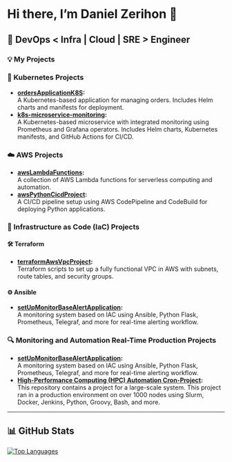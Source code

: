 # Hi there, I’m Daniel Zerihon 👋
## 🚀 DevOps < Infra | Cloud | SRE > Engineer

### 💡 My Projects

### 🐳 Kubernetes Projects
- **[ordersApplicationK8S](https://github.com/DanielZerihon/ordersApplicationK8S):**  
  A Kubernetes-based application for managing orders. Includes Helm charts and manifests for deployment.
- **[k8s-microservice-monitoring](https://github.com/DanielZerihon/k8s-microservice-monitoring):**  
  A Kubernetes-based microservice with integrated monitoring using Prometheus and Grafana operators.
  Includes Helm charts, Kubernetes manifests, and GitHub Actions for CI/CD.

### ☁️ AWS Projects
- **[awsLambdaFunctions](https://github.com/DanielZerihon/awsLambdaFunctions):**  
  A collection of AWS Lambda functions for serverless computing and automation.
- **[awsPythonCicdProject](https://github.com/DanielZerihon/awsPythonCicdProject):**  
  A CI/CD pipeline setup using AWS CodePipeline and CodeBuild for deploying Python applications.

### 📜 Infrastructure as Code (IaC) Projects
#### 🛠️ Terraform
- **[terraformAwsVpcProject](https://github.com/DanielZerihon/terraformAwsVpcProject):**  
  Terraform scripts to set up a fully functional VPC in AWS with subnets, route tables, and security groups.
#### ⚙️ Ansible
- **[setUpMonitorBaseAlertApplication](https://github.com/DanielZerihon/setUpMonitorBaseAlertApplication):**  
  A monitoring system based on IAC using Ansible, Python Flask, Prometheus, Telegraf, and more for real-time alerting workflow.

### 🔍 Monitoring and Automation Real-Time Production Projects
- **[setUpMonitorBaseAlertApplication](https://github.com/DanielZerihon/setUpMonitorBaseAlertApplication):**  
  A monitoring system based on IAC using Ansible, Python Flask, Prometheus, Telegraf, and more for real-time alerting workflow.
- **[High-Performance Computing (HPC) Automation Cron-Project](https://github.com/DanielZerihon/HPC-Preventive-Maintenance):**  
  This repository contains a project for a large-scale system. This project ran in a production environment on over 1000 nodes using Slurm, Docker, Jenkins, Python, Groovy, Bash, and more.

---

## 📊 GitHub Stats
[![Top Languages](https://github-readme-stats.vercel.app/api/top-langs/?username=DanielZerihon&layout=compact&theme=radical)](https://github.com/anuraghazra/github-readme-stats)
